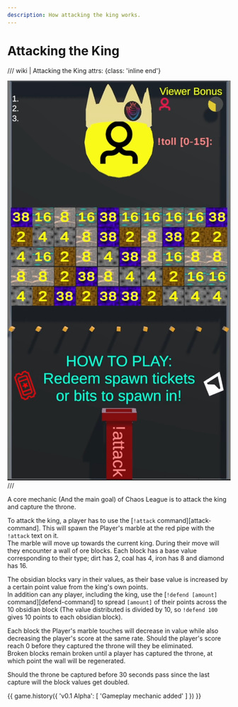 ```yaml
---
description: How attacking the king works.
---
```


# Attacking the King

/// wiki | Attacking the King
    attrs: {class: 'inline end'}

![attack](../assets/images/throne.png)
///

A core mechanic (And the main goal) of Chaos League is to attack the king and capture the throne.

To attack the king, a player has to use the [`!attack` command][attack-command]. This will spawn the Player's marble at the red pipe with the `!attack` text on it.  
The marble will move up towards the current king. During their move will they encounter a wall of ore blocks. Each block has a base value corresponding to their type; dirt has 2, coal has 4, iron has 8 and diamond has 16.

The obsidian blocks vary in their values, as their base value is increased by a certain point value from the king's own points.  
In addition can any player, including the king, use the [`!defend [amount]` command][defend-command] to spread `[amount]` of their points across the 10 obsidian block (The value distributed is divided by 10, so `!defend 100` gives 10 points to each obsidian block).

Each block the Player's marble touches will decrease in value while also decreasing the player's score at the same rate. Should the player's score reach 0 before they captured the throne will they be eliminated.  
Broken blocks remain broken until a player has captured the throne, at which point the wall will be regenerated.

Should the throne be captured before 30 seconds pass since the last capture will the block values get doubled.

{{ game.history({
    'v0.1 Alpha': [
        'Gameplay mechanic added'
    ]
}) }}
